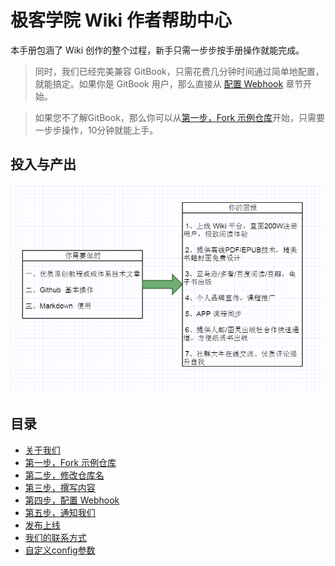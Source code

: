 # 极客学院 Wiki 作者帮助中心

本手册包涵了 Wiki 创作的整个过程，新手只需一步步按手册操作就能完成。

>同时，我们已经完美兼容 GitBook，只需花费几分钟时间通过简单地配置，就能搞定。如果你是 GitBook 用户，那么直接从 [配置 Webhook](webhook-config.md) 章节开始。

>如果您不了解GitBook，那么你可以从[第一步，Fork 示例仓库](setup-repo.md)开始，只需要一步步操作，10分钟就能上手。

## 投入与产出

![](images/cincot.png)

## 目录

- [关于我们](about.md)
- [第一步，Fork 示例仓库](setup-repo.md)
- [第二步，修改仓库名](operate-toc.md)
- [第三步，撰写内容](start-writing.md)
- [第四步，配置 Webhook](webhook-config.md)
- [第五步，通知我们](inform-us.md)
- [发布上线](put-online.md)
- [我们的联系方式](contact-us.md)
- [自定义config参数](config-json.md)


